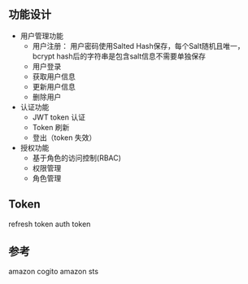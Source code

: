 


## 功能设计

- 用户管理功能
  - 用户注册： 用户密码使用Salted Hash保存，每个Salt随机且唯一，bcrypt hash后的字符串是包含salt信息不需要单独保存
  - 用户登录
  - 获取用户信息
  - 更新用户信息
  - 删除用户
- 认证功能
  - JWT token 认证
  - Token 刷新
  - 登出（token 失效）
- 授权功能
  - 基于角色的访问控制(RBAC)
  - 权限管理
  - 角色管理


## Token

refresh token
auth token


## 参考

amazon cogito
amazon sts